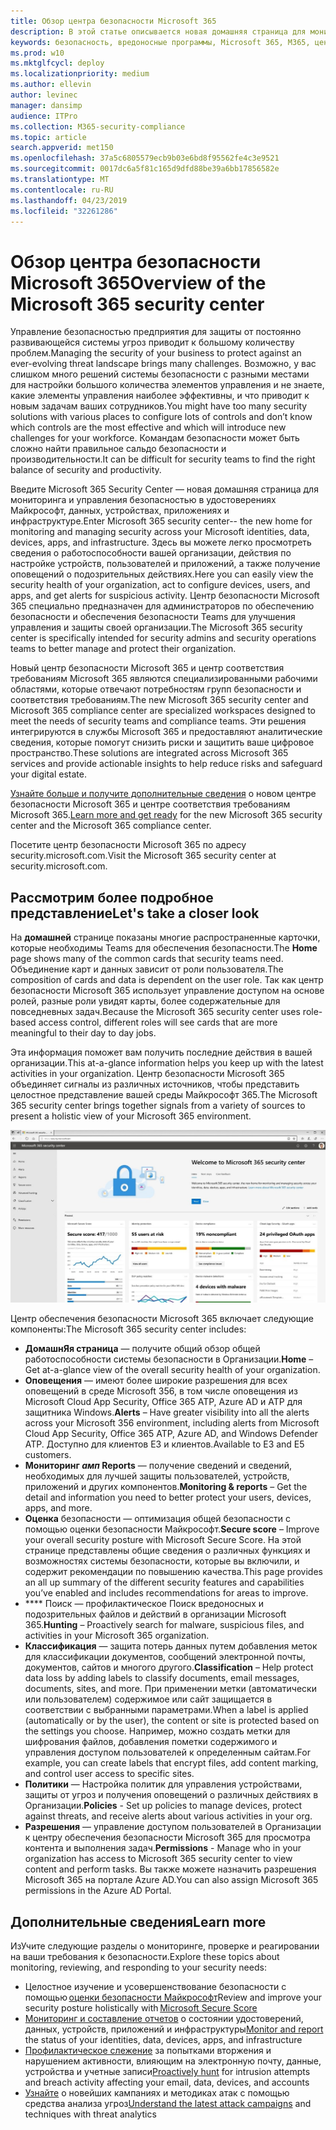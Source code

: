 ```yaml
---
title: Обзор центра безопасности Microsoft 365
description: В этой статье описывается новая домашняя страница для мониторинга и управления безопасностью в удостоверениях Майкрософт, данных, устройствах и приложениях.
keywords: безопасность, вредоносные программы, Microsoft 365, M365, центр безопасности, монитор, отчет, удостоверения, данные, устройства, приложения
ms.prod: w10
ms.mktglfcycl: deploy
ms.localizationpriority: medium
ms.author: ellevin
author: levinec
manager: dansimp
audience: ITPro
ms.collection: M365-security-compliance
ms.topic: article
search.appverid: met150
ms.openlocfilehash: 37a5c6805579ecb9b03e6bd8f95562fe4c3e9521
ms.sourcegitcommit: 0017dc6a5f81c165d9dfd88be39a6bb17856582e
ms.translationtype: MT
ms.contentlocale: ru-RU
ms.lasthandoff: 04/23/2019
ms.locfileid: "32261286"
---
```

# <a name="overview-of-the-microsoft-365-security-center"></a><span data-ttu-id="84cef-104">Обзор центра безопасности Microsoft 365</span><span class="sxs-lookup"><span data-stu-id="84cef-104">Overview of the Microsoft 365 security center</span></span>

<span data-ttu-id="84cef-105">Управление безопасностью предприятия для защиты от постоянно развивающейся системы угроз приводит к большому количеству проблем.</span><span class="sxs-lookup"><span data-stu-id="84cef-105">Managing the security of your business to protect against an ever-evolving threat landscape brings many challenges.</span></span> <span data-ttu-id="84cef-106">Возможно, у вас слишком много решений системы безопасности с разными местами для настройки большого количества элементов управления и не знаете, какие элементы управления наиболее эффективны, и что приводит к новым задачам ваших сотрудников.</span><span class="sxs-lookup"><span data-stu-id="84cef-106">You might have too many security solutions with various places to configure lots of controls and don’t know which controls are the most effective and which will introduce new challenges for your workforce.</span></span> <span data-ttu-id="84cef-107">Командам безопасности может быть сложно найти правильное сальдо безопасности и производительности.</span><span class="sxs-lookup"><span data-stu-id="84cef-107">It can be difficult for security teams to find the right balance of security and productivity.</span></span>

<span data-ttu-id="84cef-108">Введите Microsoft 365 Security Center — новая домашняя страница для мониторинга и управления безопасностью в удостоверениях Майкрософт, данных, устройствах, приложениях и инфраструктуре.</span><span class="sxs-lookup"><span data-stu-id="84cef-108">Enter Microsoft 365 security center-- the new home for monitoring and managing security across your Microsoft identities, data, devices, apps, and infrastructure.</span></span> <span data-ttu-id="84cef-109">Здесь вы можете легко просмотреть сведения о работоспособности вашей организации, действия по настройке устройств, пользователей и приложений, а также получение оповещений о подозрительных действиях.</span><span class="sxs-lookup"><span data-stu-id="84cef-109">Here you can easily view the security health of your organization, act to configure devices, users, and apps, and get alerts for suspicious activity.</span></span> <span data-ttu-id="84cef-110">Центр безопасности Microsoft 365 специально предназначен для администраторов по обеспечению безопасности и обеспечения безопасности Teams для улучшения управления и защиты своей организации.</span><span class="sxs-lookup"><span data-stu-id="84cef-110">The Microsoft 365 security center is specifically intended for security admins and security operations teams to better manage and protect their organization.</span></span>

<span data-ttu-id="84cef-111">Новый центр безопасности Microsoft 365 и центр соответствия требованиям Microsoft 365 являются специализированными рабочими областями, которые отвечают потребностям групп безопасности и соответствия требованиям.</span><span class="sxs-lookup"><span data-stu-id="84cef-111">The new Microsoft 365 security center and Microsoft 365 compliance center are specialized workspaces designed to meet the needs of security teams and compliance teams.</span></span> <span data-ttu-id="84cef-112">Эти решения интегрируются в службы Microsoft 365 и предоставляют аналитические сведения, которые помогут снизить риски и защитить ваше цифровое пространство.</span><span class="sxs-lookup"><span data-stu-id="84cef-112">These solutions are integrated across Microsoft 365 services and provide actionable insights to help reduce risks and safeguard your digital estate.</span></span>

<span data-ttu-id="84cef-113">[Узнайте больше и получите дополнительные сведения](https://docs.microsoft.com/en-us/office365/securitycompliance/microsoft-security-and-compliance) о новом центре безопасности Microsoft 365 и центре соответствия требованиям Microsoft 365.</span><span class="sxs-lookup"><span data-stu-id="84cef-113">[Learn more and get ready](https://docs.microsoft.com/en-us/office365/securitycompliance/microsoft-security-and-compliance) for the new Microsoft 365 security center and the Microsoft 365 compliance center.</span></span>

<span data-ttu-id="84cef-114">Посетите центр безопасности Microsoft 365 по адресу security.microsoft.com.</span><span class="sxs-lookup"><span data-stu-id="84cef-114">Visit the Microsoft 365 security center at security.microsoft.com.</span></span>  

## <a name="lets-take-a-closer-look"></a><span data-ttu-id="84cef-115">Рассмотрим более подробное представление</span><span class="sxs-lookup"><span data-stu-id="84cef-115">Let's take a closer look</span></span>

<span data-ttu-id="84cef-116">На **домашней** странице показаны многие распространенные карточки, которые необходимы Teams для обеспечения безопасности.</span><span class="sxs-lookup"><span data-stu-id="84cef-116">The **Home** page shows many of the common cards that security teams need.</span></span> <span data-ttu-id="84cef-117">Объединение карт и данных зависит от роли пользователя.</span><span class="sxs-lookup"><span data-stu-id="84cef-117">The composition of cards and data is dependent on the user role.</span></span> <span data-ttu-id="84cef-118">Так как центр безопасности Microsoft 365 использует управление доступом на основе ролей, разные роли увидят карты, более содержательные для повседневных задач.</span><span class="sxs-lookup"><span data-stu-id="84cef-118">Because the Microsoft 365 security center uses role-based access control, different roles will see cards that are more meaningful to their day to day jobs.</span></span>  

<span data-ttu-id="84cef-119">Эта информация поможет вам получить последние действия в вашей организации.</span><span class="sxs-lookup"><span data-stu-id="84cef-119">This at-a-glance information helps you keep up with the latest activities in your organization.</span></span> <span data-ttu-id="84cef-120">Центр безопасности Microsoft 365 объединяет сигналы из различных источников, чтобы представить целостное представление вашей среды Майкрософт 365.</span><span class="sxs-lookup"><span data-stu-id="84cef-120">The Microsoft 365 security center brings together signals from a variety of sources to present a holistic view of your Microsoft 365 environment.</span></span>

![Домашняя страница безопасности Microsoft 365](./media/security-docs/home.jpg)

<span data-ttu-id="84cef-122">Центр обеспечения безопасности Microsoft 365 включает следующие компоненты:</span><span class="sxs-lookup"><span data-stu-id="84cef-122">The Microsoft 365 security center includes:</span></span>

* <span data-ttu-id="84cef-123">**ДомашнЯя страница** — получите общий обзор общей работоспособности системы безопасности в Организации.</span><span class="sxs-lookup"><span data-stu-id="84cef-123">**Home** – Get at-a-glance view of the overall security health of your organization.</span></span>
* <span data-ttu-id="84cef-124">**Оповещения** — имеют более широкие разрешения для всех оповещений в среде Microsoft 356, в том числе оповещения из Microsoft Cloud App Security, Office 365 ATP, Azure AD и ATP для защитника Windows.</span><span class="sxs-lookup"><span data-stu-id="84cef-124">**Alerts** – Have greater visibility into all the alerts across your Microsoft 356 environment, including alerts from Microsoft Cloud App Security, Office 365 ATP, Azure AD, and Windows Defender ATP.</span></span> <span data-ttu-id="84cef-125">Доступно для клиентов E3 и клиентов.</span><span class="sxs-lookup"><span data-stu-id="84cef-125">Available to E3 and E5 customers.</span></span>  
* <span data-ttu-id="84cef-126">**Мониторинг _амп_ Reports** — получение сведений и сведений, необходимых для лучшей защиты пользователей, устройств, приложений и других компонентов.</span><span class="sxs-lookup"><span data-stu-id="84cef-126">**Monitoring & reports** – Get the detail and information you need to better protect your users, devices, apps, and more.</span></span> 
* <span data-ttu-id="84cef-127">**Оценка** безопасности — оптимизация общей безопасности с помощью оценки безопасности Майкрософт.</span><span class="sxs-lookup"><span data-stu-id="84cef-127">**Secure score** – Improve your overall security posture with Microsoft Secure Score.</span></span> <span data-ttu-id="84cef-128">На этой странице представлены общие сведения о различных функциях и возможностях системы безопасности, которые вы включили, и содержит рекомендации по повышению качества.</span><span class="sxs-lookup"><span data-stu-id="84cef-128">This page provides an all up summary of the different security features and capabilities you’ve enabled and includes recommendations for areas to improve.</span></span>
* <span data-ttu-id="84cef-129">\*\*\*\* Поиск — профилактическое Поиск вредоносных и подозрительных файлов и действий в организации Microsoft 365.</span><span class="sxs-lookup"><span data-stu-id="84cef-129">**Hunting** – Proactively search for malware, suspicious files, and activities in your Microsoft 365 organization.</span></span>
* <span data-ttu-id="84cef-130">**Классификация** — защита потерь данных путем добавления меток для классификации документов, сообщений электронной почты, документов, сайтов и многого другого.</span><span class="sxs-lookup"><span data-stu-id="84cef-130">**Classification** – Help protect data loss by adding labels to classify documents, email messages, documents, sites, and more.</span></span> <span data-ttu-id="84cef-131">При применении метки (автоматически или пользователем) содержимое или сайт защищается в соответствии с выбранными параметрами.</span><span class="sxs-lookup"><span data-stu-id="84cef-131">When a label is applied (automatically or by the user), the content or site is protected based on the settings you choose.</span></span> <span data-ttu-id="84cef-132">Например, можно создать метки для шифрования файлов, добавления пометки содержимого и управления доступом пользователей к определенным сайтам.</span><span class="sxs-lookup"><span data-stu-id="84cef-132">For example, you can create labels that encrypt files, add content marking, and control user access to specific sites.</span></span>
* <span data-ttu-id="84cef-133">**Политики** — Настройка политик для управления устройствами, защиты от угроз и получения оповещений о различных действиях в Организации.</span><span class="sxs-lookup"><span data-stu-id="84cef-133">**Policies** - Set up policies to manage devices, protect against threats, and receive alerts about various activities in your org.</span></span>
* <span data-ttu-id="84cef-134">**Разрешения** — управление доступом пользователей в Организации к центру обеспечения безопасности Microsoft 365 для просмотра контента и выполнения задач.</span><span class="sxs-lookup"><span data-stu-id="84cef-134">**Permissions** - Manage who in your organization has access to Microsoft 365 security center to view content and perform tasks.</span></span> <span data-ttu-id="84cef-135">Вы также можете назначить разрешения Microsoft 365 на портале Azure AD.</span><span class="sxs-lookup"><span data-stu-id="84cef-135">You can also assign Microsoft 365 permissions in the Azure AD Portal.</span></span>

## <a name="learn-more"></a><span data-ttu-id="84cef-136">Дополнительные сведения</span><span class="sxs-lookup"><span data-stu-id="84cef-136">Learn more</span></span>

<span data-ttu-id="84cef-137">ИзУчите следующие разделы о мониторинге, проверке и реагировании на ваши требования к безопасности.</span><span class="sxs-lookup"><span data-stu-id="84cef-137">Explore these topics about monitoring, reviewing, and responding to your security needs:</span></span>

* <span data-ttu-id="84cef-138">Целостное изучение и усовершенствование безопасности с помощью [оценки безопасности Майкрософт](microsoft-secure-score.md)</span><span class="sxs-lookup"><span data-stu-id="84cef-138">Review and improve your security posture holistically with [Microsoft Secure Score](microsoft-secure-score.md)</span></span>
* <span data-ttu-id="84cef-139">[Мониторинг и составление отчетов](monitoring-and-reporting.md) о состоянии удостоверений, данных, устройств, приложений и инфраструктуры</span><span class="sxs-lookup"><span data-stu-id="84cef-139">[Monitor and report](monitoring-and-reporting.md) the status of your identities, data, devices, apps, and infrastructure</span></span>
* <span data-ttu-id="84cef-140">[Профилактическое слежение](hunting.md) за попытками вторжения и нарушением активности, влияющим на электронную почту, данные, устройства и учетные записи</span><span class="sxs-lookup"><span data-stu-id="84cef-140">[Proactively hunt](hunting.md) for intrusion attempts and breach activity affecting your email, data, devices, and accounts</span></span>
* <span data-ttu-id="84cef-141">[Узнайте](latest-attack-campaigns.md) о новейших кампаниях и методиках атак с помощью средства анализа угроз</span><span class="sxs-lookup"><span data-stu-id="84cef-141">[Understand the latest attack campaigns](latest-attack-campaigns.md) and techniques with threat analytics</span></span>
